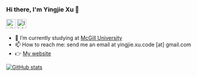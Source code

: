 ### Hi there, I'm Yingjie Xu 👋

[<img src='https://cdn.jsdelivr.net/npm/simple-icons@3.0.1/icons/github.svg' alt='github' height='25'>](https://github.com/yingjie-xu)  [<img src='https://cdn.jsdelivr.net/npm/simple-icons@3.0.1/icons/linkedin.svg' alt='linkedin' height='25'>](https://www.linkedin.com/in/yingjie-xu-0619/)  

- 🌱 I’m currently studying at [McGill University](https://cs.mcgill.ca)  
- 📫 How to reach me: send me an email at yingjie.xu.code [at] gmail.com
- 👉 [My website](https://yingjie-xu.web.app/)

[![GitHub stats](https://github-readme-stats.vercel.app/api?username=yingjie-xu&show_icons=true)  ](https://yingjie-xu.web.app/)



<!--
**yingjie-xu/yingjie-xu** is a ✨ _special_ ✨ repository because its `README.md` (this file) appears on your GitHub profile.

Here are some ideas to get you started:

- 🔭 I’m currently working on ...
- 🌱 I’m currently learning ...
- 👯 I’m looking to collaborate on ...
- 🤔 I’m looking for help with ...
- 💬 Ask me about ...
- 📫 How to reach me: ...
- 😄 Pronouns: ...
- ⚡ Fun fact: ...
-->
